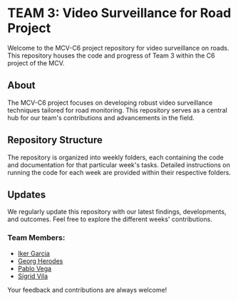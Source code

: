 # TEAM 3: Video Surveillance for Road Project

Welcome to the MCV-C6 project repository for video surveillance on roads. This repository houses the code and progress of Team 3 within the C6 project of the MCV.

## About
The MCV-C6 project focuses on developing robust video surveillance techniques tailored for road monitoring. This repository serves as a central hub for our team's contributions and advancements in the field.

## Repository Structure
The repository is organized into weekly folders, each containing the code and documentation for that particular week's tasks. Detailed instructions on running the code for each week are provided within their respective folders.

## Updates
We regularly update this repository with our latest findings, developments, and outcomes. Feel free to explore the different weeks' contributions.



### Team Members:
- [Iker Garcia](https://github.com/ikergf)
- [Georg Herodes](https://github.com/gherodessupplai)
- [Pablo Vega](https://github.com/Pablesky)
- [Sígrid Vila](https://github.com/siiigrid)

Your feedback and contributions are always welcome!
